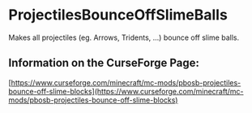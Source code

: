 # ProjectilesBounceOffSlimeBalls
Makes all projectiles (eg. Arrows, Tridents, ...) bounce off slime balls.
## Information on the CurseForge Page:
[https://www.curseforge.com/minecraft/mc-mods/pbosb-projectiles-bounce-off-slime-blocks](https://www.curseforge.com/minecraft/mc-mods/pbosb-projectiles-bounce-off-slime-blocks)
